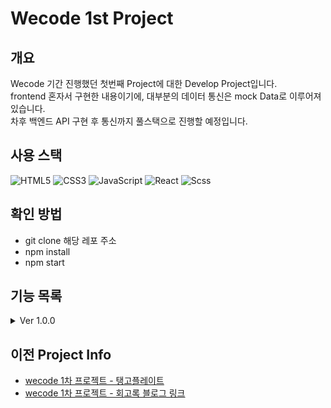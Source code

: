 # Wecode 1st Project

## 개요

Wecode 기간 진행했던 첫번째 Project에 대한 Develop Project입니다.<br/>
frontend 혼자서 구현한 내용이기에, 대부분의 데이터 통신은 mock Data로 이루어져있습니다.<br/>
차후 백엔드 API 구현 후 통신까지 풀스택으로 진행할 예정입니다.

## 사용 스택

![HTML5](https://img.shields.io/badge/html5-E34F26.svg?style=for-the-badge&logo=html5&logoColor=white)
![CSS3](https://img.shields.io/badge/css3-1572B6.svg?style=for-the-badge&logo=css3&logoColor=white)
![JavaScript](https://img.shields.io/badge/javascript-%23323330.svg?style=for-the-badge&logo=javascript&logoColor=%23F7DF1E)
![React](https://img.shields.io/badge/react-%2320232a.svg?style=for-the-badge&logo=react&logoColor=%2361DAFB)
![Scss](https://img.shields.io/badge/sass-DB7093?style=for-the-badge&logo=sass&logoColor=white)

## 확인 방법

- git clone 해당 레포 주소
- npm install
- npm start

## 기능 목록
<details>
<summary>Ver 1.0.0</summary>
</details>

## 이전 Project Info

- [wecode 1차 프로젝트 - 탱고플레이트](https://github.com/wecode-bootcamp-korea/23-1st-TangoPlate-frontend)
- [wecode 1차 프로젝트 - 회고록 블로그 링크]()


